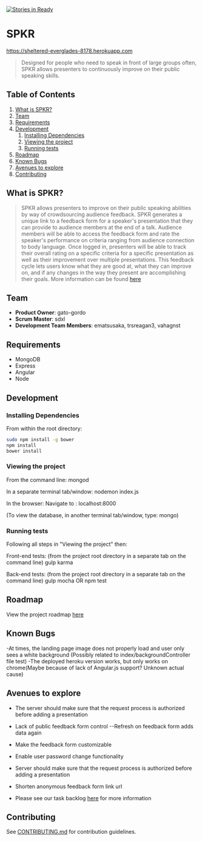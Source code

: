 [![Stories in Ready](https://badge.waffle.io/glorypod/spkr.png?label=ready&title=Ready)](https://waffle.io/glorypod/spkr)
# SPKR

https://sheltered-everglades-8178.herokuapp.com

  > Designed for people who need to speak in front of large groups often, SPKR allows presenters to continuously improve on their public speaking skills.


## Table of Contents

1. [What is SPKR?](#what-is-spkr)
1. [Team](#team)
1. [Requirements](#requirements)
1. [Development](#development)
    1. [Installing Dependencies](#installing-dependencies)
    1. [Viewing the project](#viewing-the-project)
    1. [Running tests](#running-tests)
1. [Roadmap](#roadmap)
1. [Known Bugs](#known-bugs)
1. [Avenues to explore](#avenues-to-explore)
1. [Contributing](#contributing)


## What is SPKR?

> SPKR allows presenters to improve on their public speaking abilities by way of crowdsourcing audience feedback. SPKR generates a unique link to a feedback form for a speaker's presentation that they can provide to audience members at the end of a talk. Audience members will be able to access the feedback form and rate the speaker's performance on criteria ranging from audience connection to body language. 
Once logged in, presenters will be able to track their overall rating on a specific criteria for a specific presentation as well as their improvement over multiple presentations. This feedback cycle lets users know what they are good at, what they can improve on, and if any changes in the way they present are accomplishing their goals. More information can be found [here](https://github.com/glorypod/spkr/blob/master/_PRESS-RELEASE.md)

## Team

  - __Product Owner__: gato-gordo
  - __Scrum Master__: sdxl
  - __Development Team Members__: ematsusaka, trsreagan3, vahagnst 
  
## Requirements
- MongoDB
- Express 
- Angular 
- Node 

## Development

### Installing Dependencies

From within the root directory:

```sh
sudo npm install -g bower
npm install
bower install
```

### Viewing the project

From the command line:
mongod

In a separate terminal tab/window:
nodemon index.js

In the browser:
Navigate to : 
localhost:8000

(To view the database, in another terminal tab/window, type:
mongo)

### Running tests
Following all steps in "Viewing the project" then:

Front-end tests: 
(from the project root directory in a separate tab on the command line)
gulp karma

Back-end tests:
(from the project root directory in a separate tab on the command line)
gulp mocha OR npm test

## Roadmap

View the project roadmap [here](https://github.com/glorypod/spkr/issues)

## Known Bugs

-At times, the landing page image does not properly load and user only sees a white background (Possibly related to index/backgroundController file test)
-The deployed heroku version works, but only works on chrome(Maybe because of lack of Angular.js support? Unknown actual cause)

## Avenues to explore
- The server should make sure that the request process is authorized before adding a presentation

- Lack of public feedback form control
  --Refresh on feedback form adds data again

- Make the feedback form customizable

- Enable user password change functionality

- Server should make sure that the request process is authorized before adding a presentation

- Shorten anonymous feedback form link url

- Please see our task backlog [here](https://waffle.io/glorypod/spkr) for more information

## Contributing

See [CONTRIBUTING.md](https://github.com/glorypod/spkr/blob/master/_CONTRIBUTING.md) for contribution guidelines.
